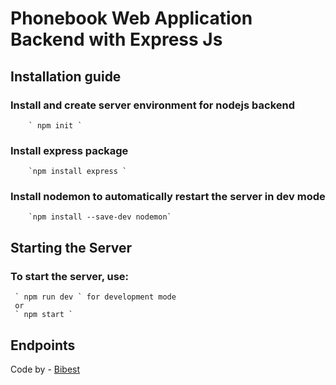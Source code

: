 # Phonebook Web Application Backend with Express Js

## Installation guide
  ### Install and create server environment for nodejs backend
        ` npm init `
  ### Install express package
        `npm install express `
  ### Install nodemon to automatically restart the server in dev mode
        `npm install --save-dev nodemon`

## Starting the Server
  ### To start the server, use:
     ` npm run dev ` for development mode
     or
     ` npm start `

## Endpoints



Code by - [Bibest](https://github.com/bibhestee)